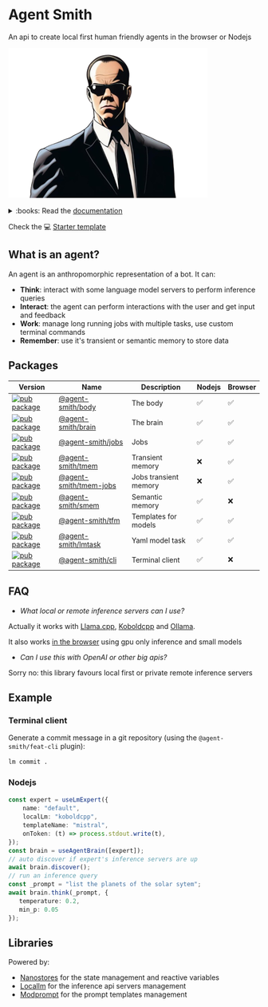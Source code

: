 # Agent Smith

An api to create local first human friendly agents in the browser or Nodejs

![Agent Smith](docsite/public/img/agentsmith.png)

<details>
<summary>:books: Read the <a href="https://synw.github.io/agent-smith">documentation</a></summary>

 - [The body](https://synw.github.io/agent-smith/the_body)
    - [Overview](https://synw.github.io/agent-smith/the_body/overview)
    - [Install](https://synw.github.io/agent-smith/the_body/install)
    - [Basic agent](https://synw.github.io/agent-smith/the_body/basic_agent)
     - [Interactions](https://synw.github.io/agent-smith/the_body/interactions)
        - [Talk](https://synw.github.io/agent-smith/the_body/interactions/talk)
        - [Components](https://synw.github.io/agent-smith/the_body/interactions/components)
        - [Confirm](https://synw.github.io/agent-smith/the_body/interactions/confirm)
 - [The brain](https://synw.github.io/agent-smith/the_brain)
    - [Overview](https://synw.github.io/agent-smith/the_brain/overview)
    - [Install](https://synw.github.io/agent-smith/the_brain/install)
    - [Basics](https://synw.github.io/agent-smith/the_brain/basics)
    - [Options](https://synw.github.io/agent-smith/the_brain/options)
    - [Grammars](https://synw.github.io/agent-smith/the_brain/grammars)
    - [Multiple experts](https://synw.github.io/agent-smith/the_brain/multiple_experts)
    - [Browser](https://synw.github.io/agent-smith/the_brain/browser)
     - [Templates](https://synw.github.io/agent-smith/the_brain/templates)
        - [Basics](https://synw.github.io/agent-smith/the_brain/templates/basics)
        - [History](https://synw.github.io/agent-smith/the_brain/templates/history)
        - [Few shots](https://synw.github.io/agent-smith/the_brain/templates/few_shots)
 - [Jobs](https://synw.github.io/agent-smith/jobs)
    - [Get started](https://synw.github.io/agent-smith/jobs/get_started)
    - [Create a job](https://synw.github.io/agent-smith/jobs/create_a_job)
    - [Config](https://synw.github.io/agent-smith/jobs/config)
    - [State management](https://synw.github.io/agent-smith/jobs/state_management)
    - [Memory](https://synw.github.io/agent-smith/jobs/memory)
 - [Lm task](https://synw.github.io/agent-smith/lm_task)
    - [Get started](https://synw.github.io/agent-smith/lm_task/get_started)
    - [Specification](https://synw.github.io/agent-smith/lm_task/specification)
    - [Use tasks](https://synw.github.io/agent-smith/lm_task/use_tasks)
    - [Variables](https://synw.github.io/agent-smith/lm_task/variables)
    - [Templates](https://synw.github.io/agent-smith/lm_task/templates)
 - [Transient memory](https://synw.github.io/agent-smith/transient_memory)
    - [Get started](https://synw.github.io/agent-smith/transient_memory/get_started)
    - [Usage](https://synw.github.io/agent-smith/transient_memory/usage)
    - [Api](https://synw.github.io/agent-smith/transient_memory/api)
 - [Semantic memory](https://synw.github.io/agent-smith/semantic_memory)
    - [Get started](https://synw.github.io/agent-smith/semantic_memory/get_started)
    - [Initialize](https://synw.github.io/agent-smith/semantic_memory/initialize)
    - [Write operations](https://synw.github.io/agent-smith/semantic_memory/write_operations)
    - [Read operations](https://synw.github.io/agent-smith/semantic_memory/read_operations)
 - [Terminal client](https://synw.github.io/agent-smith/terminal_client)
    - [Install](https://synw.github.io/agent-smith/terminal_client/install)
    - [Overview](https://synw.github.io/agent-smith/terminal_client/overview)
    - [Config](https://synw.github.io/agent-smith/terminal_client/config)
    - [Commands](https://synw.github.io/agent-smith/terminal_client/commands)
    - [Options](https://synw.github.io/agent-smith/terminal_client/options)
    - [Plugins](https://synw.github.io/agent-smith/terminal_client/plugins)
 - [Examples](https://synw.github.io/agent-smith/examples)
    - [Data viz](https://synw.github.io/agent-smith/examples/data_viz)

</details>

Check the :computer: [Starter template](https://github.com/synw/agent-smith/tree/main/template)

## What is an agent?

An agent is an anthropomorphic representation of a bot. It can:

- **Think**: interact with some language model servers to perform inference queries
- **Interact**: the agent can perform interactions with the user and get input and feedback
- **Work**: manage long running jobs with multiple tasks, use custom terminal commands
- **Remember**: use it's transient or semantic memory to store data

## Packages

| Version | Name | Description | Nodejs | Browser |
| --- | --- | --- | --- | --- |
| [![pub package](https://img.shields.io/npm/v/@agent-smith/body)](https://www.npmjs.com/package/@agent-smith/body) | [@agent-smith/body](https://github.com/synw/agent-smith/tree/main/packages/body) | The body | :white_check_mark: | :white_check_mark:
| [![pub package](https://img.shields.io/npm/v/@agent-smith/brain)](https://www.npmjs.com/package/@agent-smith/brain) | [@agent-smith/brain](https://github.com/synw/agent-smith/tree/main/packages/brain) | The brain | :white_check_mark: | :white_check_mark:
| [![pub package](https://img.shields.io/npm/v/@agent-smith/jobs)](https://www.npmjs.com/package/@agent-smith/jobs) | [@agent-smith/jobs](https://github.com/synw/agent-smith/tree/main/packages/jobs) | Jobs | :white_check_mark: | :white_check_mark:
| [![pub package](https://img.shields.io/npm/v/@agent-smith/tmem)](https://www.npmjs.com/package/@agent-smith/tmem) | [@agent-smith/tmem](https://github.com/synw/agent-smith/tree/main/packages/tmem) | Transient memory | :x: | :white_check_mark:
| [![pub package](https://img.shields.io/npm/v/@agent-smith/tmem-jobs)](https://www.npmjs.com/package/@agent-smith/tmem-jobs) | [@agent-smith/tmem-jobs](https://github.com/synw/agent-smith/tree/main/packages/tmem-jobs) | Jobs transient memory | :x: | :white_check_mark:
| [![pub package](https://img.shields.io/npm/v/@agent-smith/smem)](https://www.npmjs.com/package/@agent-smith/smem) | [@agent-smith/smem](https://github.com/synw/agent-smith/tree/main/packages/smem) | Semantic memory | :white_check_mark: | :x:
| [![pub package](https://img.shields.io/npm/v/@agent-smith/tfm)](https://www.npmjs.com/package/@agent-smith/tfm) | [@agent-smith/tfm](https://github.com/synw/agent-smith/tree/main/packages/tfm) | Templates for models | :white_check_mark: | :white_check_mark:
| [![pub package](https://img.shields.io/npm/v/@agent-smith/lmtask)](https://www.npmjs.com/package/@agent-smith/lmtask) | [@agent-smith/lmtask](https://github.com/synw/agent-smith/tree/main/packages/lmtask) | Yaml model task | :white_check_mark: | :white_check_mark:
| [![pub package](https://img.shields.io/npm/v/@agent-smith/cli)](https://www.npmjs.com/package/@agent-smith/cli) | [@agent-smith/cli](https://github.com/synw/agent-smith/tree/main/packages/cli) | Terminal client | :white_check_mark: | :x:

## FAQ

- *What local or remote inference servers can I use?*

Actually it works with [Llama.cpp](https://github.com/ggerganov/llama.cpp/tree/master/examples/server),
[Koboldcpp](https://github.com/LostRuins/koboldcpp) and [Ollama](https://github.com/ollama/ollama).

It also works [in the browser](https://synw.github.io/agent-smith/the_brain/browser) using gpu only inference and small models

- *Can I use this with OpenAI or other big apis?*

Sorry no: this library favours local first or private remote inference servers

## Example

### Terminal client

Generate a commit message in a git repository (using the `@agent-smith/feat-cli` plugin):

```bash
lm commit .
```

### Nodejs

```ts
const expert = useLmExpert({
    name: "default",
    localLm: "koboldcpp",
    templateName: "mistral",
    onToken: (t) => process.stdout.write(t),
});
const brain = useAgentBrain([expert]);
// auto discover if expert's inference servers are up
await brain.discover();
// run an inference query
const _prompt = "list the planets of the solar sytem";
await brain.think(_prompt, { 
   temperature: 0.2, 
   min_p: 0.05 
});
```

## Libraries

Powered by:

- [Nanostores](https://github.com/nanostores/nanostores) for the state management and reactive variables
- [Locallm](https://github.com/synw/locallm) for the inference api servers management
- [Modprompt](https://github.com/synw/modprompt) for the prompt templates management
